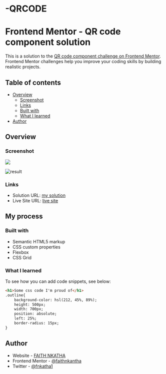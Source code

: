 # -QRCODE
# Frontend Mentor - QR code component solution

This is a solution to the [QR code component challenge on Frontend Mentor](https://www.frontendmentor.io/challenges/qr-code-component-iux_sIO_H). Frontend Mentor challenges help you improve your coding skills by building realistic projects. 

## Table of contents

- [Overview](#overview)
  - [Screenshot](#screenshot)
  - [Links](#links)
  - [Built with](#built-with)
  - [What I learned](#what-i-learned)
- [Author](#author)

## Overview

### Screenshot

![](./result.png)

![result](https://github.com/faithnkantha/-QRCODE/assets/99466752/0a410270-5bf6-4aae-a418-c2d1ebbb8f8f)


### Links

- Solution URL: [my solution](https://qrcode-blue.vercel.app/)
- Live Site URL: [live site](https://faithnkantha.github.io/-QRCODE/)

## My process

### Built with

- Semantic HTML5 markup
- CSS custom properties
- Flexbox
- CSS Grid

### What I learned


To see how you can add code snippets, see below:

```html
<h1>Some css code I'm proud of</h1>
.outline{
    background-color: hsl(212, 45%, 89%);
    height: 500px;
    width: 700px;
    position: absolute;
    left: 25%;
    border-radius: 15px;
}
```
## Author

- Website - [FAITH NKATHA]()
- Frontend Mentor - [@faithnkantha](https://www.frontendmentor.io/profile/faithnkantha)
- Twitter - [@fnkatha1](https://twitter.com/fnkatha1?t=R3vH8NRaXot4aaGPxOTW0Q&s=09)
